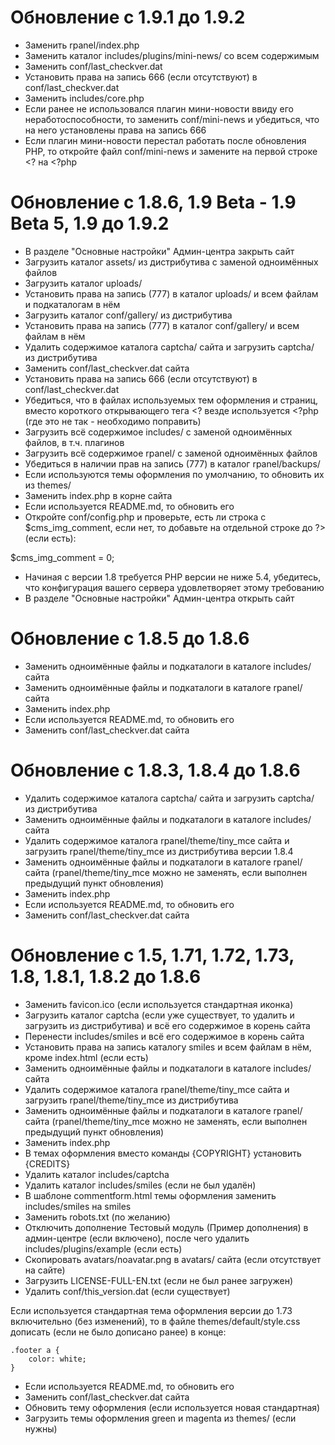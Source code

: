 Обновление с 1.9.1 до 1.9.2
================================================================================

* Заменить rpanel/index.php
* Заменить каталог includes/plugins/mini-news/ со всем содержимым
* Заменить conf/last_checkver.dat
* Установить права на запись 666 (если отсутствуют) в conf/last_checkver.dat
* Заменить includes/core.php
* Если ранее не использовался плагин мини-новости ввиду его неработоспособности,
  то заменить conf/mini-news и убедиться, что на него установлены права на запись 666
* Если плагин мини-новости перестал работать после обновления PHP, 
  то откройте файл conf/mini-news и замените на первой строке <? на <?php

Обновление с 1.8.6, 1.9 Beta - 1.9 Beta 5, 1.9 до 1.9.2
================================================================================

* В разделе "Основные настройки" Админ-центра закрыть сайт
* Загрузить каталог assets/ из дистрибутива с заменой одноимённых файлов
* Загрузить каталог uploads/
* Установить права на запись (777) в каталог uploads/ и всем файлам и подкаталогам в нём
* Загрузить каталог conf/gallery/ из дистрибутива
* Установить права на запись (777) в каталог conf/gallery/ и всем файлам в нём
* Удалить содержимое каталога captcha/ сайта и загрузить captcha/ из дистрибутива
* Заменить conf/last_checkver.dat сайта
* Установить права на запись 666 (если отсутствуют) в conf/last_checkver.dat
* Убедиться, что в файлах используемых тем оформления и страниц, вместо короткого открывающего тега <? везде используется <?php (где это не так - необходимо поправить)
* Загрузить всё содержимое includes/ с заменой одноимённых файлов, в т.ч. плагинов
* Загрузить всё содержимое rpanel/ с заменой одноимённых файлов
* Убедиться в наличии прав на запись (777) в каталог rpanel/backups/
* Если используются темы оформления по умолчанию, то обновить их из themes/
* Заменить index.php в корне сайта
* Если используется README.md, то обновить его
* Откройте conf/config.php и проверьте, есть ли строка с $cms_img_comment, если нет,
то добавьте на отдельной строке до ?> (если есть):

 $cms_img_comment = 0;
 
* Начиная с версии 1.8 требуется PHP версии не ниже 5.4, убедитесь, что конфигурация
вашего сервера удовлетворяет этому требованию
* В разделе "Основные настройки" Админ-центра открыть сайт

Обновление с 1.8.5 до 1.8.6
================================================================================

* Заменить одноимённые файлы и подкаталоги в каталоге includes/ сайта
* Заменить одноимённые файлы и подкаталоги в каталоге rpanel/ сайта
* Заменить index.php
* Если используется README.md, то обновить его
* Заменить conf/last_checkver.dat сайта

Обновление с 1.8.3, 1.8.4 до 1.8.6
================================================================================

* Удалить содержимое каталога captcha/ сайта и загрузить captcha/ из дистрибутива
* Заменить одноимённые файлы и подкаталоги в каталоге includes/ сайта
* Удалить содержимое каталога rpanel/theme/tiny_mce сайта и загрузить rpanel/theme/tiny_mce из дистрибутива версии 1.8.4
* Заменить одноимённые файлы и подкаталоги в каталоге rpanel/ сайта (rpanel/theme/tiny_mce можно не заменять, если выполнен предыдущий пункт обновления)
* Заменить index.php
* Если используется README.md, то обновить его
* Заменить conf/last_checkver.dat сайта

Обновление с 1.5, 1.71, 1.72, 1.73, 1.8, 1.8.1, 1.8.2 до 1.8.6
================================================================================

* Заменить favicon.ico (если используется стандартная иконка)
* Загрузить каталог captcha (если уже существует, то удалить и загрузить из дистрибутива) и всё его содержимое в корень сайта
* Перенести includes/smiles и всё его содержимое в корень сайта
* Установить права на запись каталогу smiles и всем файлам в нём, кроме index.html (если есть)
* Заменить одноимённые файлы и подкаталоги в каталоге includes/ сайта
* Удалить содержимое каталога rpanel/theme/tiny_mce сайта и загрузить rpanel/theme/tiny_mce из дистрибутива
* Заменить одноимённые файлы и подкаталоги в каталоге rpanel/ сайта (rpanel/theme/tiny_mce можно не заменять, если выполнен предыдущий пункт обновления)
* Заменить index.php
* В темах оформления вместо команды {COPYRIGHT} установить {CREDITS}
* Удалить каталог includes/captcha
* Удалить каталог includes/smiles (если не был удалён)
* В шаблоне commentform.html темы оформления заменить includes/smiles на smiles
* Заменить robots.txt (по желанию)
* Отключить дополнение Тестовый модуль (Пример дополнения) в админ-центре (если включено), после чего удалить includes/plugins/example (если есть)
* Скопировать avatars/noavatar.png в avatars/ сайта (если отсутствует на сайте)
* Загрузить LICENSE-FULL-EN.txt (если не был ранее загружен)
* Удалить conf/this_version.dat (если существует)

Если используется стандартная тема оформления версии до 1.73 включительно (без изменений), то в файле themes/default/style.css дописать (если не было дописано ранее) в конце:

	.footer a {
        color: white;
    }

* Если используется README.md, то обновить его
* Заменить conf/last_checkver.dat сайта
* Обновить тему оформления (если используется новая стандартная)
* Загрузить темы оформления green и magenta из themes/ (если нужны)

